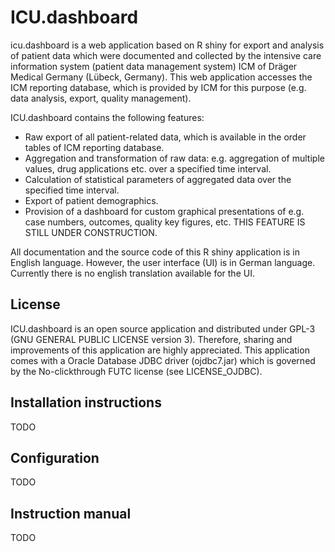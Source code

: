 # ICU.dashboard
icu.dashboard is a web application based on R shiny for export and analysis of patient data which were documented and collected by the intensive care information system (patient data management system) ICM of Dräger Medical Germany (Lübeck, Germany). This web application accesses the ICM reporting database, which is provided by ICM for this purpose (e.g. data analysis, export, quality management).

ICU.dashboard contains the following features:
- Raw export of all patient-related data, which is available in the order tables of ICM reporting database.
- Aggregation and transformation of raw data: e.g. aggregation of multiple values, drug applications etc. over a specified time interval.
- Calculation of statistical parameters of aggregated data over the specified time interval.
- Export of patient demographics.
- Provision of a dashboard for custom graphical presentations of e.g. case numbers, outcomes, quality key figures, etc. THIS FEATURE IS STILL UNDER CONSTRUCTION.

All documentation and the source code of this R shiny application is in English language. However, the user interface (UI) is in German language. Currently there is no english translation available for the UI.

## License
ICU.dashboard is an open source application and distributed under GPL-3 (GNU GENERAL PUBLIC LICENSE version 3). Therefore, sharing and improvements of this application are highly appreciated.
This application comes with a Oracle Database JDBC driver (ojdbc7.jar) which is governed by the No-clickthrough FUTC license (see LICENSE_OJDBC).

## Installation instructions
TODO

## Configuration
TODO

## Instruction manual
TODO
